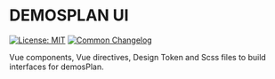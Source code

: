 # DEMOSPLAN UI

[![License: MIT](https://img.shields.io/badge/License-MIT-green.svg)](LICENSE)
[![Common Changelog](https://common-changelog.org/badge.svg)](https://common-changelog.org)

Vue components, Vue directives, Design Token and Scss files to build interfaces for demosPlan.
